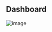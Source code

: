 ## Dashboard
![image](https://user-images.githubusercontent.com/52702259/133385365-914a17f8-6f85-48c9-b2b0-e973330d3773.png)
